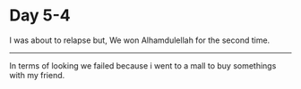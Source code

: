 # Day 5-4

I was about to relapse but, We won Alhamdulellah for the second time.
___
In terms of looking we failed because i went to a mall to buy somethings with my friend.